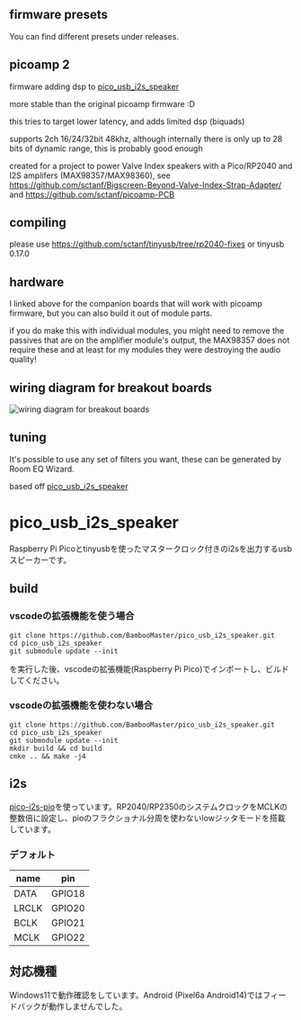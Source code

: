 ## firmware presets
You can find different presets under releases.

## picoamp 2
firmware adding dsp to [pico_usb_i2s_speaker](https://github.com/BambooMaster/pico_usb_i2s_speaker)

more stable than the original picoamp firmware :D

this tries to target lower latency, and adds limited dsp (biquads)

supports 2ch 16/24/32bit 48khz, although internally there is only up to 28 bits of dynamic range, this is probably good enough

created for a project to power Valve Index speakers with a Pico/RP2040 and I2S amplifers (MAX98357/MAX98360), see https://github.com/sctanf/Bigscreen-Beyond-Valve-Index-Strap-Adapter/ and https://github.com/sctanf/picoamp-PCB

## compiling
please use https://github.com/sctanf/tinyusb/tree/rp2040-fixes or tinyusb 0.17.0

## hardware
I linked above for the companion boards that will work with picoamp firmware, but you can also build it out of module parts.

if you do make this with individual modules, you might need to remove the passives that are on the amplifier module's output, the MAX98357 does not require these and at least for my modules they were destroying the audio quality!

## wiring diagram for breakout boards
![wiring diagram for breakout boards](../../blob/main/images/picoamp.webp)

## tuning
It's possible to use any set of filters you want, these can be generated by Room EQ Wizard.

based off [pico_usb_i2s_speaker](https://github.com/BambooMaster/pico_usb_i2s_speaker)

# pico_usb_i2s_speaker
Raspberry Pi Picoとtinyusbを使ったマスタークロック付きのi2sを出力するusbスピーカーです。

## build
### vscodeの拡張機能を使う場合
```
git clone https://github.com/BambooMaster/pico_usb_i2s_speaker.git
cd pico_usb_i2s_speaker
git submodule update --init
```
を実行した後、vscodeの拡張機能(Raspberry Pi Pico)でインポートし、ビルドしてください。

### vscodeの拡張機能を使わない場合
```
git clone https://github.com/BambooMaster/pico_usb_i2s_speaker.git
cd pico_usb_i2s_speaker
git submodule update --init
mkdir build && cd build
cmke .. && make -j4
```

## i2s
[pico-i2s-pio](https://github.com/BambooMaster/pico-i2s-pio.git)を使っています。RP2040/RP2350のシステムクロックをMCLKの整数倍に設定し、pioのフラクショナル分周を使わないlowジッタモードを搭載しています。

### デフォルト
|name|pin|
|----|---|
|DATA|GPIO18|
|LRCLK|GPIO20|
|BCLK|GPIO21|
|MCLK|GPIO22|

## 対応機種
Windows11で動作確認をしています。Android (Pixel6a Android14)ではフィードバックが動作しませんでした。
